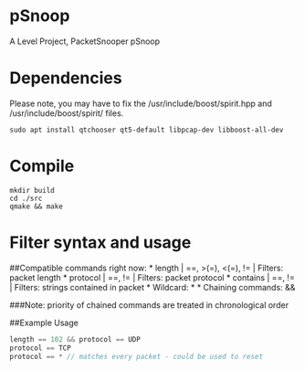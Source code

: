 # pSnoop
A Level Project, PacketSnooper pSnoop

# Dependencies 

Please note, you may have to fix the /usr/include/boost/spirit.hpp and /usr/include/boost/spirit/ files.
```
sudo apt install qtchooser qt5-default libpcap-dev libboost-all-dev
```

# Compile
```
mkdir build
cd ./src
qmake && make
```

# Filter syntax and usage

##Compatible commands right now:
	* length | ==, >(=), <(=), != | Filters: packet length 
	* protocol | ==, != | Filters: packet protocol 
	* contains | ==, != | Filters: strings contained in packet
	* Wildcard: *
	* Chaining commands: &&

###Note: priority of chained commands are treated in chronological order

##Example Usage
```c
length == 102 && protocol == UDP
protocol == TCP
protocol == * // matches every packet - could be used to reset 
```

